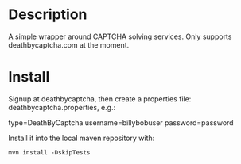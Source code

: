 # Description
A simple wrapper around CAPTCHA solving services.  Only supports deathbycaptcha.com at the moment.

# Install
Signup at deathbycaptcha, then create a properties file:
deathbycaptcha.properties, e.g.:

type=DeathByCaptcha
username=billybobuser
password=password

Install it into the local maven repository with:

	mvn install -DskipTests

